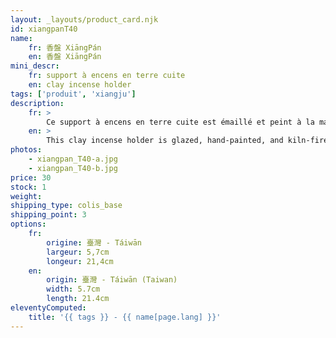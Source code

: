```yaml
---
layout: _layouts/product_card.njk
id: xiangpanT40
name:
    fr: 香盤 XiāngPán 
    en: 香盤 XiāngPán 
mini_descr:
    fr: support à encens en terre cuite
    en: clay incense holder
tags: ['produit', 'xiangju']
description: 
    fr: >
        Ce support à encens en terre cuite est émaillé et peint à la main, puis cuit au four. Il est conçu pour les bâtonnets d'encens. La fleur de lotus au centre, peinte dans le style traditionnel chinois, symbolise la pureté et l'intégrité, « émergeant de la boue sans être souillée ». Motif prisé des peintres, le lotus est aussi un puissant symbole poétique.
    en: >
        This clay incense holder is glazed, hand-painted, and kiln-fired, designed for incense sticks. The lotus flower in the center, painted in the traditional Chinese style, symbolizes purity and integrity—"rising unstained from the mud." A beloved motif among painters, the lotus is also a timeless poetic symbol.
photos:
    - xiangpan_T40-a.jpg
    - xiangpan_T40-b.jpg
price: 30
stock: 1
weight:  
shipping_type: colis_base
shipping_point: 3
options:
    fr:
        origine: 臺灣 - Táiwān
        largeur: 5,7cm
        longeur: 21,4cm
    en:
        origin: 臺灣 - Táiwān (Taiwan) 
        width: 5.7cm
        length: 21.4cm
eleventyComputed:
    title: '{{ tags }} - {{ name[page.lang] }}'
---
```

